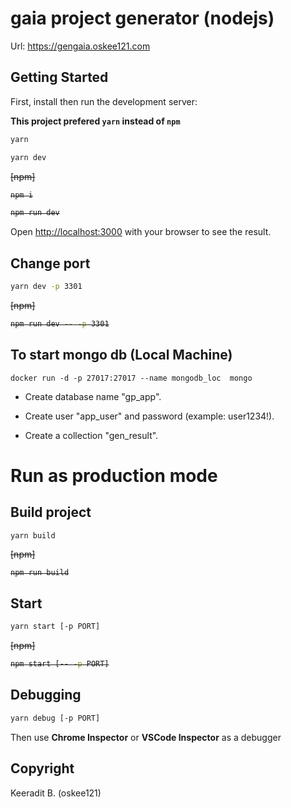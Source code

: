 # gaia project generator (nodejs)

Url: https://gengaia.oskee121.com

## Getting Started

First, install then run the development server:

__This project prefered `yarn` instead of `npm`__

```bash
yarn

yarn dev
```

<del>
[npm]

```bash
npm i

npm run dev
```
</del>

Open [http://localhost:3000](http://localhost:3000) with your browser to see the result.

## Change port

```bash
yarn dev -p 3301
```

<del>
[npm]

```bash
npm run dev -- -p 3301
```
</del>

## To start mongo db (Local Machine)

```
docker run -d -p 27017:27017 --name mongodb_loc  mongo
```

- Create database name "gp_app".

- Create user "app_user" and password (example: user1234!).

- Create a collection "gen_result".

# Run as production mode

## Build project

```
yarn build
```

<del>
[npm]

```bash
npm run build
```
</del>

## Start

```bash
yarn start [-p PORT]
```

<del>
[npm]

```bash
npm start [-- -p PORT]
```
</del>

## Debugging

```bash
yarn debug [-p PORT]
```

Then use __Chrome Inspector__ or __VSCode Inspector__ as a debugger

## Copyright

Keeradit B. (oskee121)

